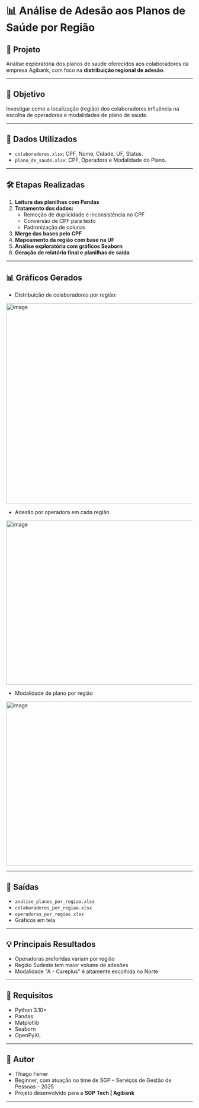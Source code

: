 # 📊 Análise de Adesão aos Planos de Saúde por Região

## 📁 Projeto
Análise exploratória dos planos de saúde oferecidos aos colaboradores da empresa Agibank, com foco na **distribuição regional de adesão**.

---

## 📌 Objetivo
Investigar como a localização (região) dos colaboradores influência na escolha de operadoras e modalidades de plano de saúde.

---

## 🧩 Dados Utilizados
- `colaboradores.xlsx`: CPF, Nome, Cidade, UF, Status.
- `plano_de_saude.xlsx`: CPF, Operadora e Modalidade do Plano.

---

## 🛠️ Etapas Realizadas

1. **Leitura das planilhas com Pandas**
2. **Tratamento dos dados:**
   - Remoção de duplicidade e inconsistência no CPF
   - Conversão de CPF para texto
   - Padronização de colunas
3. **Merge das bases pelo CPF**
4. **Mapeamento da região com base na UF**
5. **Análise exploratória com gráficos Seaborn**
6. **Geração de relatório final e planilhas de saída**

---

## 📊 Gráficos Gerados

- Distribuição de colaboradores por região:
<img width="900" height="540" alt="image" src="https://github.com/user-attachments/assets/f225c9cf-2199-4672-9105-3a74a4b66ef9" />

- Adesão por operadora em cada região
<img width="900" height="442" alt="image" src="https://github.com/user-attachments/assets/af0c4e99-8c92-4cda-8bbf-7080a949969b" />

- Modalidade de plano por região
<img width="900" height="442" alt="image" src="https://github.com/user-attachments/assets/164adf2b-6edc-49cf-9d75-a98e8c88e1de" />

---

## 📁 Saídas

- `analise_planos_por_regiao.xlsx`
- `colaboradores_por_regiao.xlsx`
- `operadoras_por_regiao.xlsx`
- Gráficos em tela

---

## 💡 Principais Resultados

- Operadoras preferidas variam por região
- Região Sudeste tem maior volume de adesões
- Modalidade "A - Careplus" é altamente escolhida no Norte

---

## 🧠 Requisitos

- Python 3.10+
- Pandas
- Matplotlib
- Seaborn
- OpenPyXL

---

## 👤 Autor

- Thiago Ferrer  
- Beginner, com atuação no time de SGP – Serviços de Gestão de Pessoas – 2025  
- Projeto desenvolvido para a **SGP Tech | Agibank**

---
